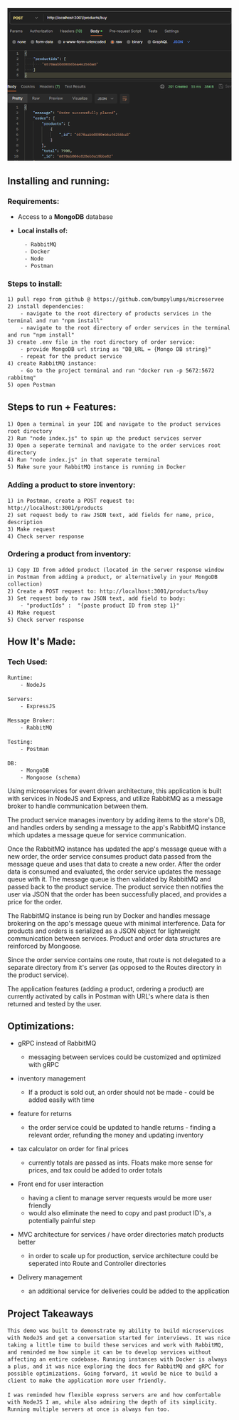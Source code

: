 ![Microservee screenshot](<Pasted image 20231206123559.png>)
## Installing and running:
### Requirements:
- Access to a  **MongoDB** database
- **Local installs of:**

		- RabbitMQ 
		- Docker
		- Node
		- Postman

### Steps to install:
	1) pull repo from github @ https://github.com/bumpylumps/microservee
	2) install dependencies:
		- navigate to the root directory of products services in the terminal and run "npm install"
		- navigate to the root directory of order services in the terminal and run "npm install"
	3) create .env file in the root directory of order service:
		- provide MongoDB url string as "DB_URL = {Mongo DB string}"
		- repeat for the product service
	4) create RabbitMQ instance:
		- Go to the project terminal and run "docker run -p 5672:5672 rabbitmq"
	5) open Postman


## Steps to run + Features:
	1) Open a terminal in your IDE and navigate to the product services root directory
	2) Run "node index.js" to spin up the product services server 
	3) Open a seperate terminal and navigate to the order services root directory
	4) Run "node index.js" in that seperate terminal
	5) Make sure your RabbitMQ instance is running in Docker
### Adding a product to store inventory:
	1) in Postman, create a POST request to: http://localhost:3001/products
	2) set request body to raw JSON text, add fields for name, price, description
	3) Make request
	4) Check server response

### Ordering a product from inventory:
	1) Copy ID from added product (located in the server response window in Postman from adding a product, or alternatively in your MongoDB collection)
	2) Create a POST request to: http://localhost:3001/products/buy
	3) Set request body to raw JSON text, add field to body: 
		- "productIds" :  "{paste product ID from step 1}"
	4) Make request
	5) Check server response 



## How It's Made: 
### Tech Used: 
	Runtime: 
		- NodeJs
	
	Servers:
		- ExpressJS
	
	Message Broker: 
		- RabbitMQ
	
	Testing: 
		- Postman
	
	DB:
		- MongoDB
		- Mongoose (schema)

Using microservices for event driven architecture, this application is built with services in NodeJS and Express, and utilize RabbitMQ as a message broker to handle communication between them. 

The product service manages inventory by adding items to the store's DB, and handles orders by sending a message to the app's RabbitMQ instance which updates a message queue for service communication. 

Once the RabbitMQ instance has updated the app's message queue with a new order, the order service consumes product data passed from the message queue and uses that data to create a new order. After the order data is consumed and evaluated, the order service updates the message queue with it. The message queue is then validated by RabbitMQ and passed back to the product service. The product service then notifies the user via JSON that the order has been successfully placed, and provides a price for the order. 

The RabbitMQ instance is being run by Docker and handles message brokering on the app's message queue with minimal interference. Data for products and orders is serialized as a JSON object for lightweight communication between services. Product and order data structures are reinforced by Mongoose.

Since the order service contains one route, that route is not delegated to a separate directory from it's server (as opposed to the Routes directory in the product service). 

The application features (adding a product, ordering a product) are currently activated by calls in Postman with URL's where data is then returned and tested by the user. 



## Optimizations: 

- gRPC instead of RabbitMQ
	- messaging between services could be customized and optimized with gRPC

- inventory management
	- If a product is sold out, an order should not be made - could be added easily with time

- feature for returns
	- the order service could be updated to handle returns - finding a relevant order, refunding the money and updating inventory

- tax calculator on order for final prices
	- currently totals are passed as ints. Floats make more sense for prices, and tax could be added to order totals

- Front end for user interaction
	- having a client to manage server requests would be more user friendly
	- would also eliminate the need to copy and past product ID's, a potentially painful step

- MVC architecture for services / have order directories match products better
	- in order to scale up for production, service architecture could be seperated into Route and Controller directories

- Delivery management
	- an additional service for deliveries could be added to the application 



## Project Takeaways

	This demo was built to demonstrate my ability to build microservices with NodeJS and get a conversation started for interviews. It was nice taking a little time to build these services and work with RabbitMQ, and reminded me how simple it can be to develop services without affecting an entire codebase. Running instances with Docker is always a plus, and it was nice exploring the docs for RabbitMQ and gRPC for possible optimizations. Going forward, it would be nice to build a client to make the application more user friendly. 

	I was reminded how flexible express servers are and how comfortable with NodeJS I am, while also admiring the depth of its simplicity. Running multiple servers at once is always fun too.


